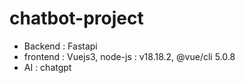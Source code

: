 # chatbot-project


- Backend : Fastapi
- frontend : Vuejs3, node-js : v18.18.2, @vue/cli 5.0.8
- AI : chatgpt  
 

